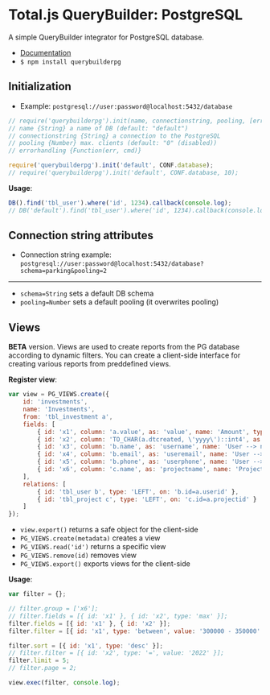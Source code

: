 # Total.js QueryBuilder: PostgreSQL

A simple QueryBuilder integrator for PostgreSQL database.

- [Documentation](https://docs.totaljs.com/total4/)
- `$ npm install querybuilderpg`

## Initialization

- Example: `postgresql://user:password@localhost:5432/database`

```js
// require('querybuilderpg').init(name, connectionstring, pooling, [errorhandling]);
// name {String} a name of DB (default: "default")
// connectionstring {String} a connection to the PostgreSQL
// pooling {Number} max. clients (default: "0" (disabled))
// errorhandling {Function(err, cmd)}

require('querybuilderpg').init('default', CONF.database);
// require('querybuilderpg').init('default', CONF.database, 10);
```

__Usage__:

```js
DB().find('tbl_user').where('id', 1234).callback(console.log);
// DB('default').find('tbl_user').where('id', 1234).callback(console.log);
```

## Connection string attributes

- Connection string example: `postgresql://user:password@localhost:5432/database?schema=parking&pooling=2`

---

- `schema=String` sets a default DB schema
- `pooling=Number` sets a default pooling (it overwrites pooling)

## Views

__BETA__ version. Views are used to create reports from the PG database according to dynamic filters. You can create a client-side interface for creating various reports from preddefined views.

__Register view__:

```js
var view = PG_VIEWS.create({
	id: 'investments',
	name: 'Investments',
	from: 'tbl_investment a',
	fields: [
		{ id: 'x1', column: 'a.value', as: 'value', name: 'Amount', type: 'number' },
		{ id: 'x2', column: 'TO_CHAR(a.dtcreated, \'yyyy\')::int4', as: 'created', name: 'Created', type: 'number' },
		{ id: 'x3', column: 'b.name', as: 'username', name: 'User --> name', type: 'string' },
		{ id: 'x4', column: 'b.email', as: 'useremail', name: 'User --> email', type: 'string' },
		{ id: 'x5', column: 'b.phone', as: 'userphone', name: 'User --> phone', type: 'string' },
		{ id: 'x6', column: 'c.name', as: 'projectname', name: 'Project --> name', type: 'string' }
	],
	relations: [
		{ id: 'tbl_user b', type: 'LEFT', on: 'b.id=a.userid' },
		{ id: 'tbl_project c', type: 'LEFT', on: 'c.id=a.projectid' }
	]
});
```

- `view.export()` returns a safe object for the client-side
- `PG_VIEWS.create(metadata)` creates a view
- `PG_VIEWS.read('id')` returns a specific view
- `PG_VIEWS.remove(id)` removes view
- `PG_VIEWS.export()` exports views for the client-side

__Usage__:

```js
var filter = {};

// filter.group = ['x6'];
// filter.fields = [{ id: 'x1' }, { id: 'x2', type: 'max' }];
filter.fields = [{ id: 'x1' }, { id: 'x2' }];
filter.filter = [{ id: 'x1', type: 'between', value: '300000 - 350000' }];

filter.sort = [{ id: 'x1', type: 'desc' }];
// filter.filter = [{ id: 'x2', type: '=', value: '2022' }];
filter.limit = 5;
// filter.page = 2;

view.exec(filter, console.log);
```